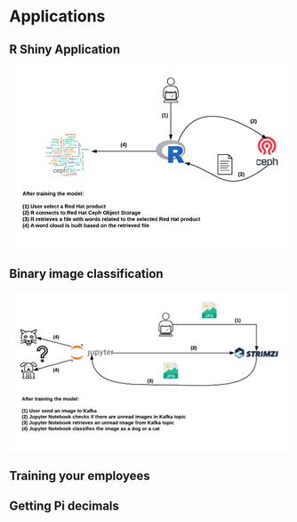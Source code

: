 # Applications

## R Shiny Application

![R Shiny](imgs/r-shiny.png)

## Binary image classification

![jupyter ai](imgs/jupyter-ai.png)

## Training your employees

## Getting Pi decimals

